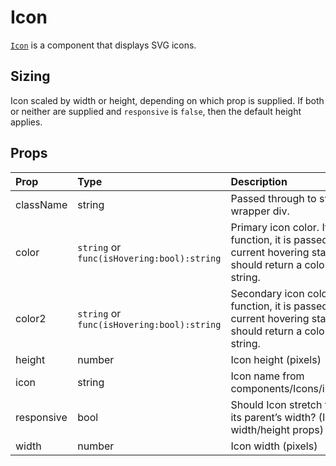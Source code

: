 # Icon

[`Icon`](https://github.com/zakness/birchbox-gitbook/tree/1ad9356b440d8ffd191f6222475ef6f0c15444b0/src/components/Icon/index.js) is a component that displays SVG icons.

## Sizing

Icon scaled by width or height, depending on which prop is supplied. If both or neither are supplied and `responsive` is `false`, then the default height applies.

## Props

| Prop | Type | Description | Default |
| :--- | :--- | :--- | :--- |
| className | string | Passed through to svg wrapper div. |  |
| color | `string` or `func(isHovering:bool):string` | Primary icon color. If a function, it is passed the current hovering state and should return a color string. | `'colorNeutral1F'` |
| color2 | `string` or `func(isHovering:bool):string` | Secondary icon color. If a function, it is passed the current hovering state and should return a color string. |  |
| height | number | Icon height \(pixels\) | 18 |
| icon | string | Icon name from components/Icons/index.js |  |
| responsive | bool | Should Icon stretch to fill its parent’s width? \(Ignores width/height props\) | false |
| width | number | Icon width \(pixels\) |  |

